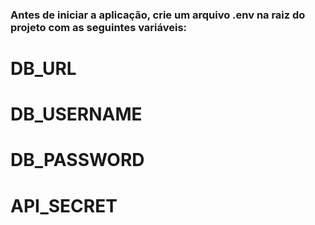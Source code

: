 ### Antes de iniciar a aplicação, crie um arquivo .env na raiz do projeto com as seguintes variáveis:

# DB_URL
# DB_USERNAME
# DB_PASSWORD
# API_SECRET
